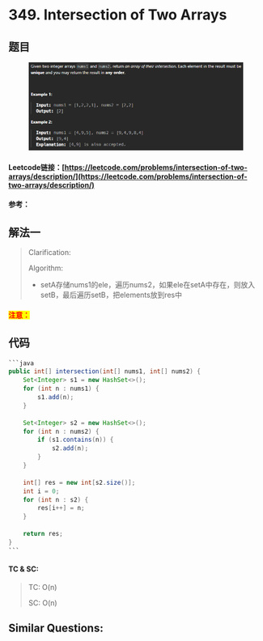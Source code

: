 # 349. Intersection of Two Arrays

## 题目

<figure><img src="../../.gitbook/assets/image (3).png" alt=""><figcaption></figcaption></figure>

#### Leetcode链接：[https://leetcode.com/problems/intersection-of-two-arrays/description/](https://leetcode.com/problems/intersection-of-two-arrays/description/)

#### 参考：

## 解法一

> Clarification:&#x20;
>
> Algorithm:&#x20;
>
> * setA存储nums1的ele，遍历nums2，如果ele在setA中存在，则放入setB，最后遍历setB，把elements放到res中

#### <mark style="color:red;">注意：</mark>

## 代码

````java
```java
public int[] intersection(int[] nums1, int[] nums2) {
    Set<Integer> s1 = new HashSet<>();
    for (int n : nums1) {
        s1.add(n);
    }
    
    Set<Integer> s2 = new HashSet<>();
    for (int n : nums2) {
        if (s1.contains(n)) {
            s2.add(n);
        }
    }

    int[] res = new int[s2.size()];
    int i = 0;
    for (int n : s2) {
        res[i++] = n;
    }

    return res;
}
```
````

#### TC & SC:&#x20;

> TC: O(n)
>
> SC: O(n)

## **Similar Questions:**&#x20;
